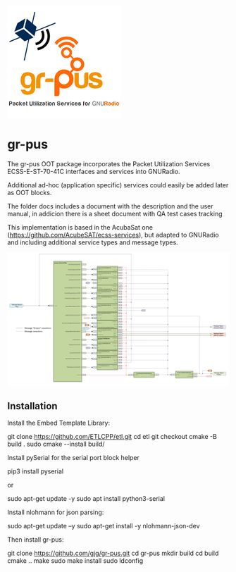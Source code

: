 ![Alt text](./images/icon.png?raw=true)
# gr-pus
The gr-pus OOT package incorporates the Packet Utilization Services ECSS-E-ST-70-41C interfaces and services into GNURadio.
 
Additional ad-hoc (application specific) services could easily be added later as OOT blocks.

The folder docs includes a document with the description and the user manual, in addicion there is a sheet document with QA test cases tracking

This implementation is based in the AcubaSat one (https://github.com/AcubeSAT/ecss-services), but adapted to GNURadio and including additional service types and message types. 


![Alt text](./images/schematic.png?raw=true "gr-pus schematic")

## Installation

Install the Embed Template Library:

git clone https://github.com/ETLCPP/etl.git
cd etl
git checkout <targetVersion>
cmake -B build .
sudo cmake --install build/

Install pySerial for the serial port block helper

pip3 install pyserial

or

sudo apt-get update -y
sudo apt install python3-serial

Install nlohmann for json parsing:

sudo apt-get update –y
sudo apt-get install -y nlohmann-json-dev

Then install gr-pus:

git clone https://github.com/gjg/gr-pus.git
cd gr-pus
mkdir build 
cd build
cmake ..
make
sudo make install
sudo ldconfig
